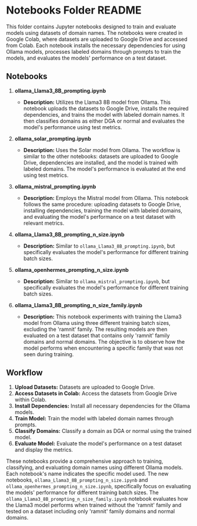# Notebooks Folder README

This folder contains Jupyter notebooks designed to train and evaluate models using datasets of domain names. The notebooks were created in Google Colab, where datasets are uploaded to Google Drive and accessed from Colab. Each notebook installs the necessary dependencies for using Ollama models, processes labeled domains through prompts to train the models, and evaluates the models' performance on a test dataset.

## Notebooks

1. **ollama_Llama3_8B_prompting.ipynb**
   - **Description:** Utilizes the Llama3 8B model from Ollama. This notebook uploads the datasets to Google Drive, installs the required dependencies, and trains the model with labeled domain names. It then classifies domains as either DGA or normal and evaluates the model's performance using test metrics.

2. **ollama_solar_prompting.ipynb**
   - **Description:** Uses the Solar model from Ollama. The workflow is similar to the other notebooks: datasets are uploaded to Google Drive, dependencies are installed, and the model is trained with labeled domains. The model's performance is evaluated at the end using test metrics.

3. **ollama_mistral_prompting.ipynb**
   - **Description:** Employs the Mistral model from Ollama. This notebook follows the same procedure: uploading datasets to Google Drive, installing dependencies, training the model with labeled domains, and evaluating the model's performance on a test dataset with relevant metrics.

4. **ollama_Llama3_8B_prompting_n_size.ipynb**
   - **Description:** Similar to `ollama_Llama3_8B_prompting.ipynb`, but specifically evaluates the model's performance for different training batch sizes.

5. **ollama_openhermes_prompting_n_size.ipynb**
   - **Description:** Similar to `ollama_mistral_prompting.ipynb`, but specifically evaluates the model's performance for different training batch sizes.

6. **ollama_Llama3_8B_prompting_n_size_family.ipynb**
   - **Description:** This notebook experiments with training the Llama3 model from Ollama using three different training batch sizes, excluding the 'ramnit' family. The resulting models are then evaluated on a test dataset that contains only 'ramnit' family domains and normal domains. The objective is to observe how the model performs when encountering a specific family that was not seen during training.

## Workflow

1. **Upload Datasets:** Datasets are uploaded to Google Drive.
2. **Access Datasets in Colab:** Access the datasets from Google Drive within Colab.
3. **Install Dependencies:** Install all necessary dependencies for the Ollama models.
4. **Train Model:** Train the model with labeled domain names through prompts.
5. **Classify Domains:** Classify a domain as DGA or normal using the trained model.
6. **Evaluate Model:** Evaluate the model's performance on a test dataset and display the metrics.

These notebooks provide a comprehensive approach to training, classifying, and evaluating domain names using different Ollama models. Each notebook's name indicates the specific model used. The new notebooks, `ollama_Llama3_8B_prompting_n_size.ipynb` and `ollama_openhermes_prompting_n_size.ipynb`, specifically focus on evaluating the models' performance for different training batch sizes. The `ollama_Llama3_8B_prompting_n_size_family.ipynb` notebook evaluates how the Llama3 model performs when trained without the 'ramnit' family and tested on a dataset including only 'ramnit' family domains and normal domains.


